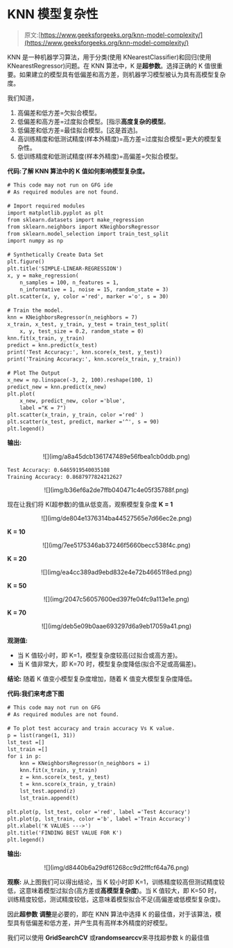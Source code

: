 # KNN 模型复杂性

> 原文:[https://www.geeksforgeeks.org/knn-model-complexity/](https://www.geeksforgeeks.org/knn-model-complexity/)

KNN 是一种机器学习算法，用于分类(使用 KNearestClassifier)和回归(使用 KNearestRegressor)问题。在 KNN 算法中，K 是**超参数**。选择正确的 K 值很重要。如果建立的模型具有低偏差和高方差，则机器学习模型被认为具有高模型复杂度。

我们知道，

1.  高偏差和低方差=欠拟合模型。
2.  低偏差和高方差=过度拟合模型。[指示**高度复杂的模型**。
3.  低偏差和低方差=最佳拟合模型。[这是首选]。
4.  高训练精度和低测试精度(样本外精度)=高方差=过度拟合模型=更大的模型复杂性。
5.  低训练精度和低测试精度(样本外精度)=高偏差=欠拟合模型。

**代码:了解 KNN 算法中的 K 值如何影响模型复杂度。**

```
# This code may not run on GFG ide
# As required modules are not found.

# Import required modules
import matplotlib.pyplot as plt
from sklearn.datasets import make_regression
from sklearn.neighbors import KNeighborsRegressor
from sklearn.model_selection import train_test_split
import numpy as np

# Synthetically Create Data Set
plt.figure()
plt.title('SIMPLE-LINEAR-REGRESSION')
x, y = make_regression(
    n_samples = 100, n_features = 1, 
    n_informative = 1, noise = 15, random_state = 3)
plt.scatter(x, y, color ='red', marker ='o', s = 30)

# Train the model.
knn = KNeighborsRegressor(n_neighbors = 7)
x_train, x_test, y_train, y_test = train_test_split(
    x, y, test_size = 0.2, random_state = 0)
knn.fit(x_train, y_train)
predict = knn.predict(x_test)
print('Test Accuracy:', knn.score(x_test, y_test))
print('Training Accuracy:', knn.score(x_train, y_train))

# Plot The Output
x_new = np.linspace(-3, 2, 100).reshape(100, 1)
predict_new = knn.predict(x_new)
plt.plot(
    x_new, predict_new, color ='blue', 
    label ="K = 7")
plt.scatter(x_train, y_train, color ='red' )
plt.scatter(x_test, predict, marker ='^', s = 90)
plt.legend()
```

**输出:**

<center>![](img/a8a45dcb1361747489e56fbea1cb0ddb.png)</center>

```
Test Accuracy: 0.6465919540035108
Training Accuracy: 0.8687977824212627

```

<center>![](img/b36ef6a2de7ffb040471c4e05f35788f.png)</center>

现在让我们将 K(超参数)的值从低变高，观察模型复杂度
**K = 1**

<center>![](img/de804e1376314ba44527565e7d66ec2e.png)</center>

**K = 10**

<center>![](img/7ee5175346ab37246f5660becc538f4c.png)</center>

**K = 20**

<center>![](img/ea4cc389ad9ebd832e4e72b46651f8ed.png)</center>

**K = 50**

<center>![](img/2047c56057600ed397fe04fc9a113e1e.png)</center>

**K = 70**

<center>![](img/deb5e09b0aae693297d6a9eb17059a41.png)</center>

**观测值:**

*   当 K 值较小时，即 K=1，模型复杂度较高(过拟合或高方差)。
*   当 K 值非常大，即 K=70 时，模型复杂度降低(拟合不足或高偏差)。

**结论:**
随着 K 值变小模型复杂度增加，随着 K 值变大模型复杂度降低。

**代码:我们来考虑下图**

```
# This code may not run on GFG
# As required modules are not found.

# To plot test accuracy and train accuracy Vs K value.
p = list(range(1, 31))
lst_test =[]
lst_train =[]
for i in p:
    knn = KNeighborsRegressor(n_neighbors = i)
    knn.fit(x_train, y_train)
    z = knn.score(x_test, y_test)
    t = knn.score(x_train, y_train)
    lst_test.append(z)
    lst_train.append(t)

plt.plot(p, lst_test, color ='red', label ='Test Accuracy')
plt.plot(p, lst_train, color ='b', label ='Train Accuracy')
plt.xlabel('K VALUES --->')
plt.title('FINDING BEST VALUE FOR K')
plt.legend()
```

**输出:**

<center>![](img/d8440b6a29df61268cc9d2fffcf64a76.png)</center>

**观察:**
从上图我们可以得出结论，当 K 较小时即 K=1，训练精度较高但测试精度较低，这意味着模型过拟合(高方差或**高模型复杂度**)。当 K 值较大，即 K=50 时，训练精度较低，测试精度较低，这意味着模型拟合不足(高偏差或低模型复杂度)。

因此**超参数** **调整**是必要的，即在 KNN 算法中选择 K 的最佳值，对于该算法，模型具有低偏差和低方差，并产生具有高样本外精度的好模型。

我们可以使用 **GridSearchCV** 或**randomsearccv**来寻找超参数 k 的最佳值